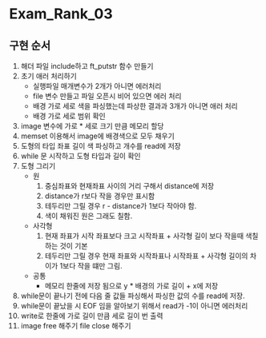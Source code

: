 # Exam_Rank_03

## 구현 순서
1. 해더 파일 include하고 ft_putstr 함수 만들기
2. 초기 애러 처리하기
   * 실행파일 매개변수가 2개가 아니면 에러처리
   * file 변수 만들고 파일 오픈시 비어 있으면 에러 처리
   * 배경 가로 세로 색을 파싱했는데 파상한 결과과 3개가 아니면 애러 처리
   * 배경 가로 세로 범위 확인
3. image 변수에 가로 * 세로 크기 만큼 메모리 할당
4. memset 이용해서 image에 배경색으로 모두 채우기
5. 도형의 타입 좌표 길이 색 파싱하고 개수를 read에 저장
6. while 문 시작하고 도형 타입과 길이 확인
7. 도형 그리기
    * 원
        1. 중심좌표와 현재좌표 사이의 거리 구해서 distance에 저장
        2. distance가 r보다 작을 경우만 표시함
        3. 테두리만 그릴 경우 r - distance가 1보다 작아야 함.
        4. 색이 채워진 원은 그래도 칠함.
    * 사각형
        1. 현재 좌표가 시작 좌표보다 크고 시작좌표 + 사각형 길이 보다 작을때 색칠하는 것이 기본
        2. 테두리만 그릴 경우 현재 좌표와 시작좌표나 시작좌표 + 사각형 길이의 차이가 1보다 작을 떄만 그림.
    * 공통
        * 메모리 한줄에 저장 됨으로 y * 배경의 가로 길이 + x에 저장
8. while문이 끝나기 전에 다음 줄 값들 파싱해서 파싱한 값의 수를 read에 저장. 
9. while문이 끝났을 시 EOF 임을 알아보기 위해서 read가 -1이 아니면 에러처리
10. write로 한줄에 가로 길이 만큼 세로 길이 번 출력
11. image free 해주기 file close 해주기
